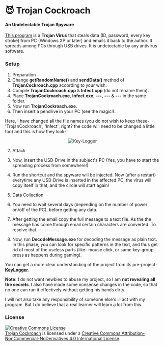 # :smiling_imp: Trojan Cockroach

#### An Undetectable Trojan Spyware

<a href="https://MinhasKamal.github.io/TrojanCockroach">This program</a> is a **Trojan Virus** that steals data (ID, password; every key stroke) from PC (Windows XP or later) and emails it back to the author. It spreads among PCs through USB drives. It is undetectable by any antivirus software.

### Setup
1. Preparation
  1. Change **getRandomName()** and **sendData()** method of **TrojanCockroach.cpp** according to your wish.
  2. Compile **TrojanCockroach.cpp** & **Infect.cpp** (do not rename them).
  3. Place **TrojanCockroach.exe**, **Infect.exe**, **---**, **---** & **---** in the same folder.
  4. Now run **TrojanCockroach.exe**.
  5. Then insert a pendrive in your PC (see the magic!).
  
Here, I have changed all the file names (you do not wish to keep these- 'TrojanCockroach', 'Infect'; right? the code will need to be changed a little too) and this is how they look-

<div align="center">
  <img src="https://cloud.githubusercontent.com/assets/5456665/18255358/cbaf8484-73ca-11e6-99a0-a5a52f65f8a0.PNG" alt="Key-Logger"/>
</div>

2. Attack
  1. Now, insert the USB-Drive in the subject's PC (Yes, you have to start the spreading process from somewhere!)
  2. Run the shortcut and the spyware will be injected. Now (after a restart) everytime any USB-Drive is inserted in the affected PC, the virus will copy itself in that, and the circle will start again!

3. Data Collection
  1. You need to wait several days (depending on the number of power on/off of the PC), before getting any data.
  2. After getting the email copy the full message to a text file. As the the message has come through email certain characters are converted. To resolve that --- --- ---.
  3. Now, run **DecodeMessage.exe** for decoding the message as plain text. In this phase, you can look for specific patterns in the text, and thus get rid of most of the useless parts (like- mouse click, or same key-group press as happens during gaming).

You can get a more clear understanding of the project from its pre-project- **[KeyLogger](https://github.com/MinhasKamal/KeyLogger)**.

**Note:** I do not want newbies to abuse my project, so I am **not revealing all the secrets**. I also have made some nonsense changes in the code, so that no one can run it effectively without getting his hands dirty.

I will not also take any responsibility of someone else's ill act with my program. But I do believe that a real learner will learn a lot from this.


### License
<a rel="license" href="http://creativecommons.org/licenses/by-nc-nd/4.0/"><img alt="Creative Commons License" style="border-width:0" src="https://i.creativecommons.org/l/by-nc-nd/4.0/88x31.png" /></a><br /><a href="https://github.com/MinhasKamal/TrojanCockroach">Trojan Cockroach</a> is licensed under a <a rel="license" href="http://creativecommons.org/licenses/by-nc-nd/4.0/">Creative Commons Attribution-NonCommercial-NoDerivatives 4.0 International License</a>.
